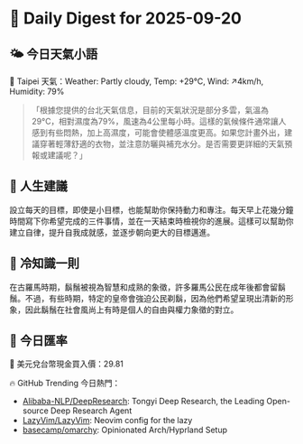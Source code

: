 # 🌅 Daily Digest for 2025-09-20

## 🌤️ 今日天氣小語
📍 Taipei 天氣：Weather: Partly cloudy, Temp: +29°C, Wind: ↗4km/h, Humidity: 79%
> 「根據您提供的台北天氣信息，目前的天氣狀況是部分多雲，氣溫為29°C，相對濕度為79%，風速為4公里每小時。這樣的氣候條件通常讓人感到有些悶熱，加上高濕度，可能會使體感溫度更高。如果您計畫外出，建議穿著輕薄舒適的衣物，並注意防曬與補充水分。是否需要更詳細的天氣預報或建議呢？」

## 💬 人生建議
設立每天的目標，即使是小目標，也能幫助你保持動力和專注。每天早上花幾分鐘時間寫下你希望完成的三件事情，並在一天結束時檢視你的進展。這樣可以幫助你建立自律，提升自我成就感，並逐步朝向更大的目標邁進。

## 🧠 冷知識一則
在古羅馬時期，鬍鬚被視為智慧和成熟的象徵，許多羅馬公民在成年後都會留鬍鬚。不過，有些時期，特定的皇帝會強迫公民剃鬍，因為他們希望呈現出清新的形象，因此鬍鬚在社會風尚上有時是個人的自由與權力象徵的對立。
## 💱 今日匯率
💱 美元兌台幣現金買入價：29.81

🔥 GitHub Trending 今日熱門：
- [Alibaba-NLP/DeepResearch](https://github.com/Alibaba-NLP/DeepResearch): Tongyi Deep Research, the Leading Open-source Deep Research Agent
- [LazyVim/LazyVim](https://github.com/LazyVim/LazyVim): Neovim config for the lazy
- [basecamp/omarchy](https://github.com/basecamp/omarchy): Opinionated Arch/Hyprland Setup

